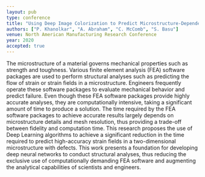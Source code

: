 ```yaml
---
layout: pub
type: conference
title: "Using Deep Image Colorization to Predict Microstructure-Dependent Strain Fields"
authors: ["P. Khanolkar", "A. Abraham", "C. McComb", "S. Basu"]
venue: North American Manufacturing Research Conference
year: 2020
accepted: true
---
```

The microstructure of a material governs mechanical properties such as strength and toughness. Various finite element analysis (FEA) software packages are used to perform structural analyses such as predicting the flow of strain or strain fields in a microstructure. Engineers frequently operate these software packages to evaluate mechanical behavior and predict failure. Even though these FEA software packages provide highly accurate analyses, they are computationally intensive, taking a significant amount of time to produce a solution. The time required by the FEA software packages to achieve accurate results largely depends on microstructure details and mesh resolution, thus providing a trade-off between fidelity and computation time. This research proposes the use of Deep Learning algorithms to achieve a significant reduction in the time required to predict high-accuracy strain fields in a two-dimensional microstructure with defects. This work presents a foundation for developing deep neural networks to conduct structural analyses, thus reducing the exclusive use of computationally demanding FEA software and augmenting the analytical capabilities of scientists and engineers.
